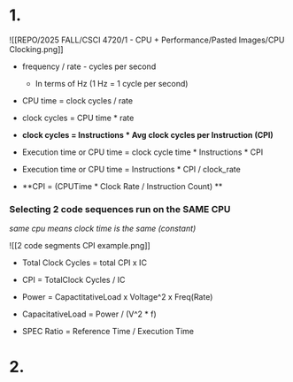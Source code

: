 # 1.
![[REPO/2025 FALL/CSCI 4720/1 - CPU + Performance/Pasted Images/CPU Clocking.png]]
- frequency / rate - cycles per second
	- In terms of Hz (1 Hz = 1 cycle per second)

- CPU time = clock cycles / rate
- clock cycles = CPU time * rate
- **clock cycles = Instructions * Avg clock cycles per Instruction (CPI)**

- Execution time or CPU time = clock cycle time * Instructions * CPI
- Execution time or CPU time = Instructions * CPI / clock_rate
- **CPI = (CPUTime * Clock Rate / Instruction Count) **
### Selecting 2 code sequences **run on the SAME CPU**
   *same cpu means clock time is the same (constant)*

![[2 code segments CPI example.png]]

- Total Clock Cycles = total CPI x IC
- CPI = TotalClock Cycles / IC

- Power = CapactitativeLoad x Voltage^2 x Freq(Rate)
- CapacitativeLoad = Power / (V^2 * f)


- SPEC Ratio = Reference Time / Execution Time

# 2.
